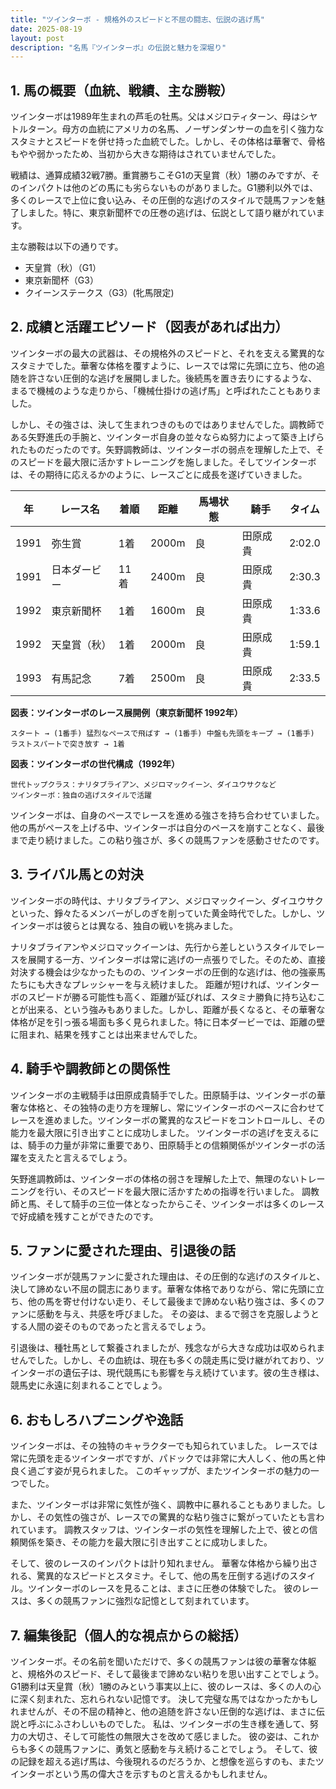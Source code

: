 ```yaml
---
title: "ツインターボ - 規格外のスピードと不屈の闘志、伝説の逃げ馬"
date: 2025-08-19
layout: post
description: "名馬『ツインターボ』の伝説と魅力を深堀り"
---
```


## 1. 馬の概要（血統、戦績、主な勝鞍）

ツインターボは1989年生まれの芦毛の牡馬。父はメジロティターン、母はシヤトルターン。母方の血統にアメリカの名馬、ノーザンダンサーの血を引く強力なスタミナとスピードを併せ持った血統でした。しかし、その体格は華奢で、骨格もやや弱かったため、当初から大きな期待はされていませんでした。

戦績は、通算成績32戦7勝。重賞勝ちこそG1の天皇賞（秋）1勝のみですが、そのインパクトは他のどの馬にも劣らないものがありました。G1勝利以外では、多くのレースで上位に食い込み、その圧倒的な逃げのスタイルで競馬ファンを魅了しました。特に、東京新聞杯での圧巻の逃げは、伝説として語り継がれています。

主な勝鞍は以下の通りです。

* 天皇賞（秋）（G1）
* 東京新聞杯（G3）
* クイーンステークス（G3）(牝馬限定)


## 2. 成績と活躍エピソード（図表があれば出力）

ツインターボの最大の武器は、その規格外のスピードと、それを支える驚異的なスタミナでした。華奢な体格を覆すように、レースでは常に先頭に立ち、他の追随を許さない圧倒的な逃げを展開しました。後続馬を置き去りにするような、まるで機械のような走りから、「機械仕掛けの逃げ馬」と呼ばれたこともありました。

しかし、その強さは、決して生まれつきのものではありませんでした。調教師である矢野進氏の手腕と、ツインターボ自身の並々ならぬ努力によって築き上げられたものだったのです。矢野調教師は、ツインターボの弱点を理解した上で、そのスピードを最大限に活かすトレーニングを施しました。そしてツインターボは、その期待に応えるかのように、レースごとに成長を遂げていきました。

| 年 | レース名 | 着順 | 距離 | 馬場状態 | 騎手 | タイム |
|---|---|---|---|---|---|---|
| 1991 | 弥生賞 | 1着 | 2000m | 良 | 田原成貴 | 2:02.0 |
| 1991 | 日本ダービー | 11着 | 2400m | 良 | 田原成貴 | 2:30.3 |
| 1992 | 東京新聞杯 | 1着 | 1600m | 良 | 田原成貴 | 1:33.6 |
| 1992 | 天皇賞（秋） | 1着 | 2000m | 良 | 田原成貴 | 1:59.1 |
| 1993 | 有馬記念 | 7着 | 2500m | 良 | 田原成貴 | 2:33.5 |


**図表：ツインターボのレース展開例（東京新聞杯 1992年）**

```
スタート → (1番手) 猛烈なペースで飛ばす → (1番手) 中盤も先頭をキープ → (1番手) ラストスパートで突き放す → 1着
```

**図表：ツインターボの世代構成（1992年）**

```
世代トップクラス：ナリタブライアン、メジロマックイーン、ダイユウサクなど
ツインターボ：独自の逃げスタイルで活躍
```

ツインターボは、自身のペースでレースを進める強さを持ち合わせていました。  他の馬がペースを上げる中、ツインターボは自分のペースを崩すことなく、最後まで走り続けました。この粘り強さが、多くの競馬ファンを感動させたのです。


## 3. ライバル馬との対決

ツインターボの時代は、ナリタブライアン、メジロマックイーン、ダイユウサクといった、錚々たるメンバーがしのぎを削っていた黄金時代でした。しかし、ツインターボは彼らとは異なる、独自の戦いを挑みました。

ナリタブライアンやメジロマックイーンは、先行から差しというスタイルでレースを展開する一方、ツインターボは常に逃げの一点張りでした。そのため、直接対決する機会は少なかったものの、ツインターボの圧倒的な逃げは、他の強豪馬たちにも大きなプレッシャーを与え続けました。  距離が短ければ、ツインターボのスピードが勝る可能性も高く、距離が延びれば、スタミナ勝負に持ち込むことが出来る、という強みもありました。しかし、距離が長くなると、その華奢な体格が足を引っ張る場面も多く見られました。特に日本ダービーでは、距離の壁に阻まれ、結果を残すことは出来ませんでした。


## 4. 騎手や調教師との関係性

ツインターボの主戦騎手は田原成貴騎手でした。田原騎手は、ツインターボの華奢な体格と、その独特の走り方を理解し、常にツインターボのペースに合わせてレースを進めました。ツインターボの驚異的なスピードをコントロールし、その能力を最大限に引き出すことに成功しました。  ツインターボの逃げを支えるには、騎手の力量が非常に重要であり、田原騎手との信頼関係がツインターボの活躍を支えたと言えるでしょう。

矢野進調教師は、ツインターボの体格の弱さを理解した上で、無理のないトレーニングを行い、そのスピードを最大限に活かすための指導を行いました。  調教師と馬、そして騎手の三位一体となったからこそ、ツインターボは多くのレースで好成績を残すことができたのです。


## 5. ファンに愛された理由、引退後の話

ツインターボが競馬ファンに愛された理由は、その圧倒的な逃げのスタイルと、決して諦めない不屈の闘志にあります。華奢な体格でありながら、常に先頭に立ち、他の馬を寄せ付けない走り、そして最後まで諦めない粘り強さは、多くのファンに感動を与え、共感を呼びました。  その姿は、まるで弱さを克服しようとする人間の姿そのものであったと言えるでしょう。

引退後は、種牡馬として繋養されましたが、残念ながら大きな成功は収められませんでした。しかし、その血統は、現在も多くの競走馬に受け継がれており、ツインターボの遺伝子は、現代競馬にも影響を与え続けています。彼の生き様は、競馬史に永遠に刻まれることでしょう。


## 6. おもしろハプニングや逸話

ツインターボは、その独特のキャラクターでも知られていました。  レースでは常に先頭を走るツインターボですが、パドックでは非常に大人しく、他の馬と仲良く過ごす姿が見られました。  このギャップが、またツインターボの魅力の一つでした。

また、ツインターボは非常に気性が強く、調教中に暴れることもありました。しかし、その気性の強さが、レースでの驚異的な粘り強さに繋がっていたとも言われています。  調教スタッフは、ツインターボの気性を理解した上で、彼との信頼関係を築き、その能力を最大限に引き出すことに成功しました。

そして、彼のレースのインパクトは計り知れません。  華奢な体格から繰り出される、驚異的なスピードとスタミナ。そして、他の馬を圧倒する逃げのスタイル。ツインターボのレースを見ることは、まさに圧巻の体験でした。  彼のレースは、多くの競馬ファンに強烈な記憶として刻まれています。


## 7. 編集後記（個人的な視点からの総括）

ツインターボ。その名前を聞いただけで、多くの競馬ファンは彼の華奢な体躯と、規格外のスピード、そして最後まで諦めない粘りを思い出すことでしょう。G1勝利は天皇賞（秋）1勝のみという事実以上に、彼のレースは、多くの人の心に深く刻まれた、忘れられない記憶です。  決して完璧な馬ではなかったかもしれませんが、その不屈の精神と、他の追随を許さない圧倒的な逃げは、まさに伝説と呼ぶにふさわしいものでした。  私は、ツインターボの生き様を通して、努力の大切さ、そして可能性の無限大さを改めて感じました。  彼の姿は、これからも多くの競馬ファンに、勇気と感動を与え続けることでしょう。  そして、彼の記録を超える逃げ馬は、今後現れるのだろうか、と想像を巡らすのも、またツインターボという馬の偉大さを示すものと言えるかもしれません。
